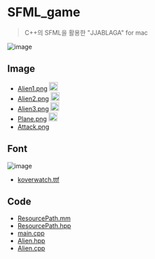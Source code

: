 # SFML_game
> C++의 SFML을 활용한 "JJABLAGA" for mac

![image](https://user-images.githubusercontent.com/73583182/119226282-492fbb80-bb43-11eb-85cf-8a2a70c5881b.png)

## Image
- [Alien1.png](https://github.com/real-moo/SFML_game/blob/main/Game/Alien1.png) <img src="https://user-images.githubusercontent.com/73583182/119226538-96f8f380-bb44-11eb-99fd-8b4e4a798282.png" width="20" height="20">
- [Alien2.png](https://github.com/real-moo/SFML_game/blob/main/Game/Alien2.png) <img src="https://user-images.githubusercontent.com/73583182/119226621-0b339700-bb45-11eb-82ae-e74f4be141a7.png" width="20" height="20">
- [Alien3.png](https://github.com/real-moo/SFML_game/blob/main/Game/Alien3.png) <img src="https://user-images.githubusercontent.com/73583182/119226653-2a322900-bb45-11eb-9fd7-6b0f72f9bf31.png" width="20" height="20">
- [Plane.png](https://github.com/real-moo/SFML_game/blob/main/Game/Plane.png) <img src="https://user-images.githubusercontent.com/73583182/119226680-551c7d00-bb45-11eb-835d-82f25031af66.png" width="20" height="20">
- [Attack.png](https://github.com/real-moo/SFML_game/blob/main/Game/Attack.png) <img src="https://user-images.githubusercontent.com/73583182/119226698-682f4d00-bb45-11eb-85b4-c86477d532d9.png" width="4" height="15">

## Font
![image](https://user-images.githubusercontent.com/73583182/119226748-b47a8d00-bb45-11eb-848b-572e8c610e89.png)
- [koverwatch.ttf](https://github.com/real-moo/SFML_game/blob/main/Game/koverwatch.ttf)

## Code
- [ResourcePath.mm](https://github.com/real-moo/SFML_game/blob/main/Game/ResourcePath.mm)
- [ResourcePath.hpp](https://github.com/real-moo/SFML_game/blob/main/Game/ResourcePath.hpp)
- [main.cpp](https://github.com/real-moo/SFML_game/blob/main/Game/main.cpp)
- [Alien.hpp](https://github.com/real-moo/SFML_game/blob/main/Game/Alien.hpp)
- [Alien.cpp](https://github.com/real-moo/SFML_game/blob/main/Game/Alien.cpp)
